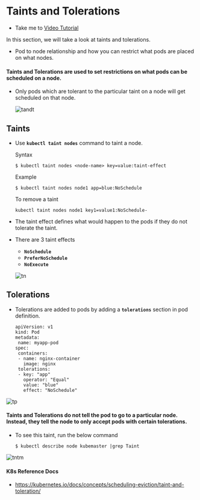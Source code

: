 # Taints and Tolerations
  - Take me to [Video Tutorial](https://kodekloud.com/topic/taints-and-tolerations-2/)
  
In this section, we will take a look at taints and tolerations.
- Pod to node relationship and how you can restrict what pods are placed on what nodes.

#### Taints and Tolerations are used to set restrictions on what pods can be scheduled on a node. 
- Only pods which are tolerant to the particular taint on a node will get scheduled on that node.

  ![tandt](../../images/tandt.PNG)
  
## Taints
- Use **`kubectl taint nodes`** command to taint a node.

  Syntax
  ```
  $ kubectl taint nodes <node-name> key=value:taint-effect
  ```
 
  Example
  ```
  $ kubectl taint nodes node1 app=blue:NoSchedule
  ```
  To remove a taint
  ```
  kubectl taint nodes node1 key1=value1:NoSchedule-
  ```
  
- The taint effect defines what would happen to the pods if they do not tolerate the taint.
- There are 3 taint effects
  - **`NoSchedule`**
  - **`PreferNoSchedule`**
  - **`NoExecute`**
  
  ![tn](../../images/tn.PNG)
  
## Tolerations
   - Tolerations are added to pods by adding a **`tolerations`** section in pod definition.
     ```
     apiVersion: v1
     kind: Pod
     metadata:
      name: myapp-pod
     spec:
      containers:
      - name: nginx-container
        image: nginx
      tolerations:
      - key: "app"
        operator: "Equal"
        value: "blue"
        effect: "NoSchedule"
     ```
    
  ![tp](../../images/tp.PNG)
    

#### Taints and Tolerations do not tell the pod to go to a particular node. Instead, they tell the node to only accept pods with certain tolerations.
- To see this taint, run the below command
  ```
  $ kubectl describe node kubemaster |grep Taint
  ```
 
 ![tntm](../../images/tntm.PNG)
  
     
#### K8s Reference Docs
- https://kubernetes.io/docs/concepts/scheduling-eviction/taint-and-toleration/

